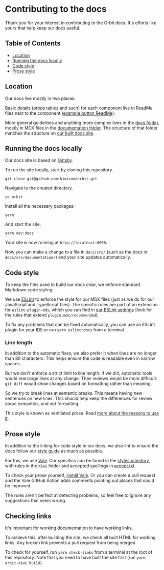 # Contributing to the docs

Thank you for your interest in contributing to the Orbit docs.
It's efforts like yours that help keep our docs useful.

## Table of Contents

- [Location](#location)
- [Running the docs locally](#running-the-docs-locally)
- [Code style](#code-style)
- [Prose style](#prose-style)

## Location

Our docs live mostly in two places.

Basic details (props tables and such) for each component
live in ReadMe files next to the component
([example button ReadMe](https://github.com/kiwicom/orbit/blob/master/packages/orbit-components/src/Button/README.md)).

More general guidelines and anything more complex lives in the [docs folder](../../docs),
mostly in MDX files in the [documentation folder](../../docs/src/documentation).
The structure of that folder matches the structure on [our built docs site](https://orbit.kiwi).

## Running the docs locally

Our docs site is based on [Gatsby](https://www.gatsbyjs.com/docs/).

To run the site locally, start by cloning this repository.

```shell
git clone git@github.com:kiwicom/orbit.git
```

Navigate to the created directory.

```shell
cd orbit
```

Install all the necessary packages:

```shell
yarn
```

And start the site.

```shell
yarn dev:docs
```

Your site is now running at `http://localhost:8000`.

Now you can make a change to a file in `docs/src/` (such as the docs in `docs/src/documentation/`)
and your site updates automatically.

## Code style

To keep the files used to build our docs clear, we enforce standard Markdown code styling.

We use [ESLint](https://eslint.org/) to enforce the style for our MDX files
(just as we do for our JavaScript and TypeScript files).
The specific rules are part of an extension for `eslint-plugin-mdx`,
which you can find in [our ESLint settings](../../.eslintrc.js)
(look for the rules that extend `plugin:mdx/recommended`).

To fix any problems that can be fixed automatically,
you can use an ESLint plugin for your IDE
or run `yarn eslint:docs` from a terminal.

### Line length

In addition to the automatic fixes,
we also prefer it when lines are no longer than 80 characters.
This helps ensure the code is readable even in narrow spaces.

But we don't enforce a strict limit to line length.
If we did, automatic tools would rearrange lines at any change.
Then reviews would be more difficult:
`git diff` would show changes based on formatting rather than meaning.

So we try to break lines at semantic breaks.
This means having new sentences on new lines.
This should help keep the differences for review about semantics,
and not formatting.

This style is known as ventilated prose.
Read [more about the reasons to use it](https://asciidoctor.org/docs/asciidoc-recommended-practices/#one-sentence-per-line).

## Prose style

In addition to the linting for code style in our docs,
we also lint to ensure the docs follow our [style guide](https://orbit.kiwi/content/voice-tone/)
as much as possible.

For this, we use [Vale](https://docs.errata.ai/vale/about).
Our specifics can be found in the [styles directory](../styles),
with rules in the `Kiwi` folder and accepted spellings in [accept.txt](../styles/Vocab/Kiwi/accept.txt).

To check your prose yourself, [install Vale](https://docs.errata.ai/vale/install).
Or you can create a pull request
and the Vale GitHub Action adds comments pointing out places that could be improved.

The rules aren't perfect at detecting problems,
so feel free to ignore any suggestions that seem wrong.

## Checking links

It's important for working documentation to have working links.

To achieve this, after building the site, we check all built HTML for working links.
Any broken link prevents a pull request from being merged.

To check for yourself,
run `yarn check-links` from a terminal at the root of this repository.
Note that you need to have built the site first (run `yarn orbit-kiwi build`).
